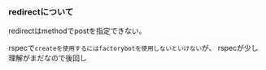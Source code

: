 ### redirectについて
redirectはmethodでpostを指定できない。


rspecで`createを使用するにはfactorybotを使用しないといけない`が、
rspecが少し理解がまだなので後回し
